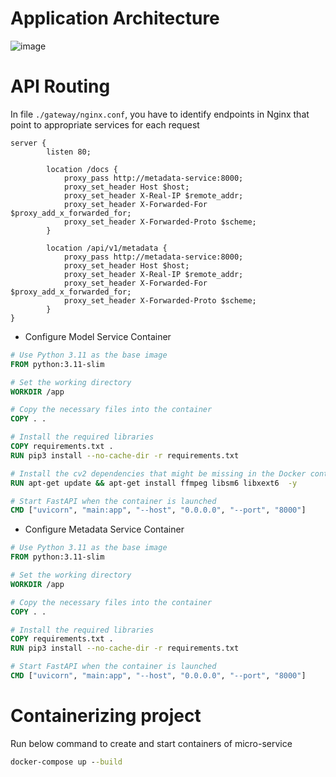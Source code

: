 # Application Architecture

![image](https://github.com/user-attachments/assets/2f49ba20-5926-4e5a-b921-12c1389a27fa)

# API Routing

In file `./gateway/nginx.conf`, you have to identify endpoints in Nginx that point to appropriate services for each request

```config
server {
        listen 80;

        location /docs {
            proxy_pass http://metadata-service:8000;
            proxy_set_header Host $host;
            proxy_set_header X-Real-IP $remote_addr;
            proxy_set_header X-Forwarded-For $proxy_add_x_forwarded_for;
            proxy_set_header X-Forwarded-Proto $scheme;
        }
        
        location /api/v1/metadata {
            proxy_pass http://metadata-service:8000;
            proxy_set_header Host $host;
            proxy_set_header X-Real-IP $remote_addr;
            proxy_set_header X-Forwarded-For $proxy_add_x_forwarded_for;
            proxy_set_header X-Forwarded-Proto $scheme;
        }
}
```

- Configure Model Service Container

```Dockerfile
# Use Python 3.11 as the base image
FROM python:3.11-slim

# Set the working directory
WORKDIR /app

# Copy the necessary files into the container
COPY . .

# Install the required libraries
COPY requirements.txt .
RUN pip3 install --no-cache-dir -r requirements.txt

# Install the cv2 dependencies that might be missing in the Docker container 
RUN apt-get update && apt-get install ffmpeg libsm6 libxext6  -y

# Start FastAPI when the container is launched
CMD ["uvicorn", "main:app", "--host", "0.0.0.0", "--port", "8000"]
```

- Configure Metadata Service Container

```Dockerfile
# Use Python 3.11 as the base image
FROM python:3.11-slim

# Set the working directory
WORKDIR /app

# Copy the necessary files into the container
COPY . .

# Install the required libraries
COPY requirements.txt .
RUN pip3 install --no-cache-dir -r requirements.txt

# Start FastAPI when the container is launched
CMD ["uvicorn", "main:app", "--host", "0.0.0.0", "--port", "8000"]
```


# Containerizing project

Run below command to create and start containers of micro-service

```cmd
docker-compose up --build
```
